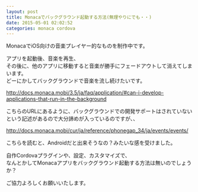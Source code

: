```yaml
---
layout: post
title: Monacaでバックグラウンド起動する方法(無理やりにでも・・)
date: 2015-05-01 02:02:52
categories: monaca cordova
---
```

<p>MonacaでiOS向けの音楽プレイヤー的なものを制作中です。</p>

<p>アプリを起動後、音楽を再生、<br>
その後に、他のアプリに移動すると音楽が勝手にフェードアウトして消えてしまいます。<br>
どーにかしてバックグラウンドで音楽を流し続けたいです。</p>

<p><a href="http://docs.monaca.mobi/3.5/ja/faq/application/#can-i-develop-applications-that-run-in-the-background" rel="nofollow">http://docs.monaca.mobi/3.5/ja/faq/application/#can-i-develop-applications-that-run-in-the-background</a></p>

<p>こちらのURLにあるように、バックグラウンドでの開発サポートはされていないという記述があるので大分諦めが入っているのですが、、</p>

<p><a href="http://docs.monaca.mobi/cur/ja/reference/phonegap_34/ja/events/events/" rel="nofollow">http://docs.monaca.mobi/cur/ja/reference/phonegap_34/ja/events/events/</a></p>

<p>こちらを読むと、Androidだと出来そうなの？みたいな感を受けました。</p>

<p>自作Cordovaプラグインや、設定、カスタマイズで、<br>
なんとかしてMonacaアプリをバックグラウンド起動する方法は無いのでしょうか？</p>

<p>ご協力よろしくお願いいたします。</p>
